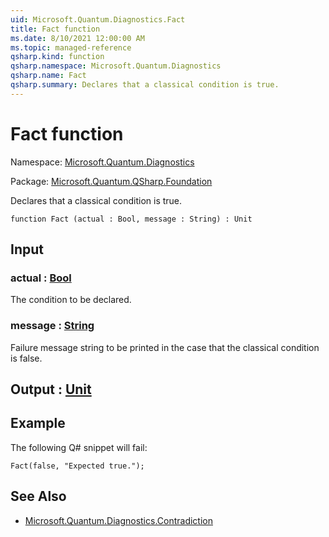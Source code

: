 ```yaml
---
uid: Microsoft.Quantum.Diagnostics.Fact
title: Fact function
ms.date: 8/10/2021 12:00:00 AM
ms.topic: managed-reference
qsharp.kind: function
qsharp.namespace: Microsoft.Quantum.Diagnostics
qsharp.name: Fact
qsharp.summary: Declares that a classical condition is true.
---
```


# Fact function

Namespace: [Microsoft.Quantum.Diagnostics](xref:Microsoft.Quantum.Diagnostics)

Package: [Microsoft.Quantum.QSharp.Foundation](https://nuget.org/packages/Microsoft.Quantum.QSharp.Foundation)


Declares that a classical condition is true.

```qsharp
function Fact (actual : Bool, message : String) : Unit
```


## Input

### actual : [Bool](xref:microsoft.quantum.qsharp.valueliterals#bool-literals)

The condition to be declared.


### message : [String](xref:microsoft.quantum.qsharp.valueliterals#string-literals)

Failure message string to be printed in the case that the classicalcondition is false.



## Output : [Unit](xref:microsoft.quantum.qsharp.valueliterals#unit-literal)



## Example

The following Q# snippet will fail:```qsharpFact(false, "Expected true.");```

## See Also

- [Microsoft.Quantum.Diagnostics.Contradiction](xref:Microsoft.Quantum.Diagnostics.Contradiction)